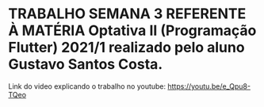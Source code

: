 # TRABALHO SEMANA 3 REFERENTE À MATÉRIA Optativa II (Programação Flutter) 2021/1 realizado pelo aluno Gustavo Santos Costa.

Link do video explicando o trabalho no youtube: https://youtu.be/e_Qpu8-TQeo
